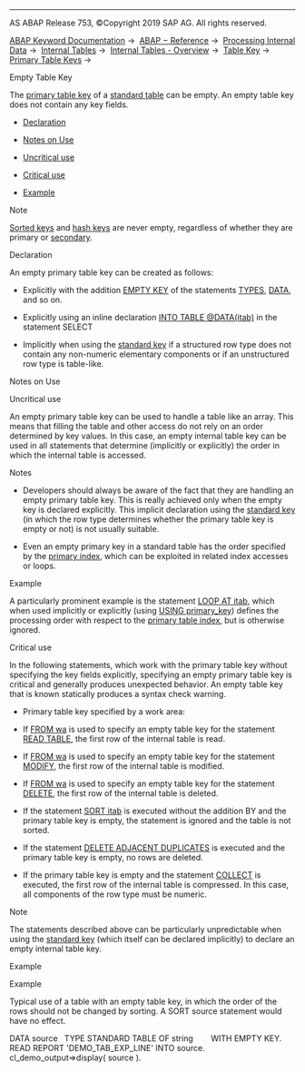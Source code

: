   

* * *

AS ABAP Release 753, ©Copyright 2019 SAP AG. All rights reserved.

[ABAP Keyword Documentation](https://help.sap.com/doc/abapdocu_753_index_htm/7.53/en-US/abenabap.htm) →  [ABAP − Reference](https://help.sap.com/doc/abapdocu_753_index_htm/7.53/en-US/abenabap_reference.htm) →  [Processing Internal Data](https://help.sap.com/doc/abapdocu_753_index_htm/7.53/en-US/abenabap_data_working.htm) →  [Internal Tables](https://help.sap.com/doc/abapdocu_753_index_htm/7.53/en-US/abenitab.htm) →  [Internal Tables - Overview](https://help.sap.com/doc/abapdocu_753_index_htm/7.53/en-US/abenitab_oview.htm) →  [Table Key](https://help.sap.com/doc/abapdocu_753_index_htm/7.53/en-US/abenitab_key.htm) →  [Primary Table Keys](https://help.sap.com/doc/abapdocu_753_index_htm/7.53/en-US/abenitab_key_primary.htm) → 

Empty Table Key

The [primary table key](https://help.sap.com/doc/abapdocu_753_index_htm/7.53/en-US/abenprimary_table_key_glosry.htm "Glossary Entry") of a [standard table](https://help.sap.com/doc/abapdocu_753_index_htm/7.53/en-US/abenstandard_table_glosry.htm "Glossary Entry") can be empty. An empty table key does not contain any key fields.

-   [Declaration](#@@ITOC@@ABENITAB_EMPTY_KEY_1)

-   [Notes on Use](#@@ITOC@@ABENITAB_EMPTY_KEY_2)

-   [Uncritical use](#@@ITOC@@ABENITAB_EMPTY_KEY_3)

-   [Critical use](#@@ITOC@@ABENITAB_EMPTY_KEY_4)

-   [Example](#@@ITOC@@ABENITAB_EMPTY_KEY_5)

Note

[Sorted keys](https://help.sap.com/doc/abapdocu_753_index_htm/7.53/en-US/abensorted_key_glosry.htm "Glossary Entry") and [hash keys](https://help.sap.com/doc/abapdocu_753_index_htm/7.53/en-US/abenhash_key_glosry.htm "Glossary Entry") are never empty, regardless of whether they are primary or [secondary](https://help.sap.com/doc/abapdocu_753_index_htm/7.53/en-US/abensecondary_key_glosry.htm "Glossary Entry").

Declaration

An empty primary table key can be created as follows:

-   Explicitly with the addition [EMPTY KEY](https://help.sap.com/doc/abapdocu_753_index_htm/7.53/en-US/abaptypes_primary_key.htm) of the statements [TYPES](https://help.sap.com/doc/abapdocu_753_index_htm/7.53/en-US/abaptypes_primary_key.htm), [DATA](https://help.sap.com/doc/abapdocu_753_index_htm/7.53/en-US/abapdata_primary_key.htm), and so on.

-   Explicitly using an inline declaration [INTO TABLE @DATA(itab)](https://help.sap.com/doc/abapdocu_753_index_htm/7.53/en-US/abapinto_clause.htm) in the statement SELECT

-   Implicitly when using the [standard key](https://help.sap.com/doc/abapdocu_753_index_htm/7.53/en-US/abenitab_standard_key.htm) if a structured row type does not contain any non-numeric elementary components or if an unstructured row type is table-like.

Notes on Use

Uncritical use

An empty primary table key can be used to handle a table like an array. This means that filling the table and other access do not rely on an order determined by key values. In this case, an empty internal table key can be used in all statements that determine (implicitly or explicitly) the order in which the internal table is accessed.

Notes

-   Developers should always be aware of the fact that they are handling an empty primary table key. This is really achieved only when the empty key is declared explicitly. This implicit declaration using the [standard key](https://help.sap.com/doc/abapdocu_753_index_htm/7.53/en-US/abenitab_standard_key.htm) (in which the row type determines whether the primary table key is empty or not) is not usually suitable.

-   Even an empty primary key in a standard table has the order specified by the [primary index](https://help.sap.com/doc/abapdocu_753_index_htm/7.53/en-US/abenprimary_table_index_glosry.htm "Glossary Entry"), which can be exploited in related index accesses or loops.

Example

A particularly prominent example is the statement [LOOP AT itab](https://help.sap.com/doc/abapdocu_753_index_htm/7.53/en-US/abaploop_at_itab.htm), which when used implicitly or explicitly (using [USING primary\_key](https://help.sap.com/doc/abapdocu_753_index_htm/7.53/en-US/abaploop_at_itab_cond.htm)) defines the processing order with respect to the [primary table index](https://help.sap.com/doc/abapdocu_753_index_htm/7.53/en-US/abenprimary_table_index_glosry.htm "Glossary Entry"), but is otherwise ignored.

Critical use

In the following statements, which work with the primary table key without specifying the key fields explicitly, specifying an empty primary table key is critical and generally produces unexpected behavior. An empty table key that is known statically produces a syntax check warning.

-   Primary table key specified by a work area:

-   If [FROM wa](https://help.sap.com/doc/abapdocu_753_index_htm/7.53/en-US/abapread_table_key.htm) is used to specify an empty table key for the statement [READ TABLE](https://help.sap.com/doc/abapdocu_753_index_htm/7.53/en-US/abapread_table.htm), the first row of the internal table is read.

-   If [FROM wa](https://help.sap.com/doc/abapdocu_753_index_htm/7.53/en-US/abapmodify_itab_single.htm) is used to specify an empty table key for the statement [MODIFY](https://help.sap.com/doc/abapdocu_753_index_htm/7.53/en-US/abapmodify_itab.htm), the first row of the internal table is modified.

-   If [FROM wa](https://help.sap.com/doc/abapdocu_753_index_htm/7.53/en-US/abapdelete_itab_key.htm) is used to specify an empty table key for the statement [DELETE](https://help.sap.com/doc/abapdocu_753_index_htm/7.53/en-US/abapdelete_itab.htm), the first row of the internal table is deleted.

-   If the statement [SORT itab](https://help.sap.com/doc/abapdocu_753_index_htm/7.53/en-US/abapsort_itab.htm) is executed without the addition BY and the primary table key is empty, the statement is ignored and the table is not sorted.

-   If the statement [DELETE ADJACENT DUPLICATES](https://help.sap.com/doc/abapdocu_753_index_htm/7.53/en-US/abapdelete_duplicates.htm) is executed and the primary table key is empty, no rows are deleted.

-   If the primary table key is empty and the statement [COLLECT](https://help.sap.com/doc/abapdocu_753_index_htm/7.53/en-US/abapcollect.htm) is executed, the first row of the internal table is compressed. In this case, all components of the row type must be numeric.

Note

The statements described above can be particularly unpredictable when using the [standard key](https://help.sap.com/doc/abapdocu_753_index_htm/7.53/en-US/abenitab_standard_key.htm) (which itself can be declared implicitly) to declare an empty internal table key.

Example

Example

Typical use of a table with an empty table key, in which the order of the rows should not be changed by sorting. A SORT source statement would have no effect.

DATA source
  TYPE STANDARD TABLE OF string
       WITH EMPTY KEY.
READ REPORT 'DEMO\_TAB\_EXP\_LINE' INTO source.
cl\_demo\_output=>display( source ).